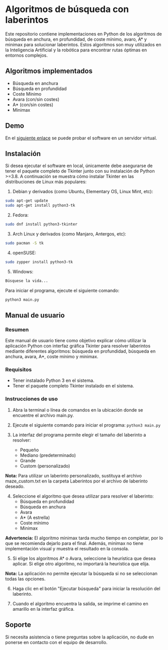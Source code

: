 # Algoritmos de búsqueda con laberintos

Este repositorio contiene implementaciones en Python de 
los algoritmos de búsqueda en anchura, en profundidad, de coste mínimo,
avaro, A* y minimax para solucionar laberintos. Estos algoritmos 
son muy utilizados en la Inteligencia Artificial y la robótica 
para encontrar rutas óptimas en entornos complejos.

## Algoritmos implementados
- Búsqueda en anchura
- Búsqueda en profundidad
- Coste Mínimo
- Avara (con/sin costes)
- A* (con/sin costes)
- Minimax

## Demo

En el [siguiente enlace](http://132.145.141.5:10081/vnc/noVNC-1.3.0/vnc.html?path=wsvnc?token=display10&autoconnect=true&resize=remote&bell=off&password=headless) se puede probar el software en un servidor virtual.

## Instalación

Si desea ejecutar el software en local, únicamente debe asegurarse de tener el paquete completo de Tkinter junto con su instalación de Python >=3.8.
A continuación se muestra cómo instalar Tkinter en las distribuciones de Linux más populares:

1. Debian y derivados (como Ubuntu, Elementary OS, Linux Mint, etc):
```sh
sudo apt-get update
sudo apt-get install python3-tk
```
2. Fedora:
```sh
sudo dnf install python3-tkinter
```
3. Arch Linux y derivados (como Manjaro, Antergos, etc):
```sh
sudo pacman -S tk
```
4. openSUSE:
```sh
sudo zypper install python3-tk
```
5. Windows:
```sh
Búsquese la vida...
```

Para iniciar el programa, ejecute el siguiente comando:
```sh
python3 main.py
```

## Manual de usuario
### Resumen
Este manual de usuario tiene como objetivo explicar cómo utilizar la aplicación Python con interfaz gráfica Tkinter para resolver laberintos mediante diferentes algoritmos: búsqueda en profundidad, búsqueda en anchura, avara, A*, coste mínimo y minimax.

### Requisitos
- Tener instalado Python 3 en el sistema.
- Tener el paquete completo Tkinter instalado en el sistema.

### Instrucciones de uso

1. Abra la terminal o línea de comandos en la ubicación donde se encuentre el archivo main.py.

2. Ejecute el siguiente comando para iniciar el programa: `python3 main.py`

3. La interfaz del programa permite elegir el tamaño del laberinto a resolver:
    - Pequeño
    - Mediano (predeterminado)
    - Grande
    - Custom (personalizado)

**Nota:** Para utilizar un laberinto personalizado, sustituya el archivo maze_custom.txt en la carpeta Laberintos por el archivo de laberinto deseado.

4. Seleccione el algoritmo que desea utilizar para resolver el laberinto:
    - Búsqueda en profundidad
    - Búsqueda en anchura
    - Avara
    - A* (A estrella)
    - Coste mínimo
    - Minimax
  
**Advertencia:** El algoritmo minimax tarda mucho tiempo en completar, por lo que se recomienda dejarlo para el final. Además, minimax no tiene implementación visual y muestra el resultado en la consola.

5. Si elige los algoritmos A* o Avara, seleccione la heurística que desea aplicar. Si elige otro algoritmo, no importará la heurística que elija.

**Nota:** La aplicación no permite ejecutar la búsqueda si no se seleccionan todas las opciones.

6. Haga clic en el botón "Ejecutar búsqueda" para iniciar la resolución del laberinto.

7. Cuando el algoritmo encuentra la salida, se imprime el camino en amarillo en la interfaz gráfica.

## Soporte

Si necesita asistencia o tiene preguntas sobre la aplicación, no dude en ponerse en contacto con el equipo de desarrollo.
